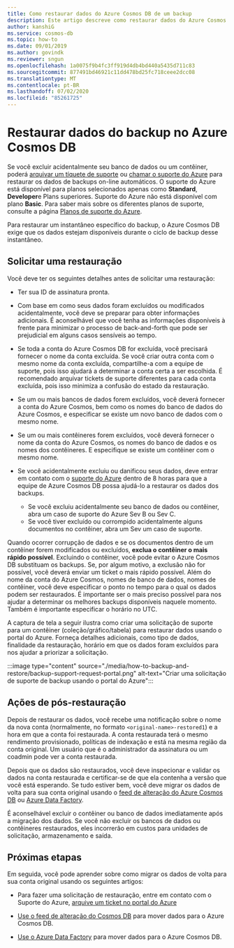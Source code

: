 ```yaml
---
title: Como restaurar dados do Azure Cosmos DB de um backup
description: Este artigo descreve como restaurar dados do Azure Cosmos DB a partir de um backup, como entrar em contato com o suporte do Azure para restaurar dados, etapas a serem seguidas após a restauração dos dados.
author: kanshiG
ms.service: cosmos-db
ms.topic: how-to
ms.date: 09/01/2019
ms.author: govindk
ms.reviewer: sngun
ms.openlocfilehash: 1a0075f9b4fc3ff919d4db4bd440a5435d711c83
ms.sourcegitcommit: 877491bd46921c11dd478bd25fc718ceee2dcc08
ms.translationtype: MT
ms.contentlocale: pt-BR
ms.lasthandoff: 07/02/2020
ms.locfileid: "85261725"
---
```

# <a name="restore-data-from-a-backup-in-azure-cosmos-db"></a>Restaurar dados do backup no Azure Cosmos DB 

Se você excluir acidentalmente seu banco de dados ou um contêiner, poderá [arquivar um tíquete de suporte]( https://portal.azure.com/?#blade/Microsoft_Azure_Support/HelpAndSupportBlade) ou [chamar o suporte do Azure]( https://azure.microsoft.com/support/options/) para restaurar os dados de backups on-line automáticos. O suporte do Azure está disponível para planos selecionados apenas como **Standard**, **Developer**e Plans superiores. Suporte do Azure não está disponível com plano **Basic**. Para saber mais sobre os diferentes planos de suporte, consulte a página [Planos de suporte do Azure](https://azure.microsoft.com/support/plans/). 

Para restaurar um instantâneo específico do backup, o Azure Cosmos DB exige que os dados estejam disponíveis durante o ciclo de backup desse instantâneo.

## <a name="request-a-restore"></a>Solicitar uma restauração

Você deve ter os seguintes detalhes antes de solicitar uma restauração:

* Ter sua ID de assinatura pronta.

* Com base em como seus dados foram excluídos ou modificados acidentalmente, você deve se preparar para obter informações adicionais. É aconselhável que você tenha as informações disponíveis à frente para minimizar o processo de back-and-forth que pode ser prejudicial em alguns casos sensíveis ao tempo.

* Se toda a conta do Azure Cosmos DB for excluída, você precisará fornecer o nome da conta excluída. Se você criar outra conta com o mesmo nome da conta excluída, compartilhe-a com a equipe de suporte, pois isso ajudará a determinar a conta certa a ser escolhida. É recomendado arquivar tickets de suporte diferentes para cada conta excluída, pois isso minimiza a confusão do estado da restauração.

* Se um ou mais bancos de dados forem excluídos, você deverá fornecer a conta do Azure Cosmos, bem como os nomes do banco de dados do Azure Cosmos, e especificar se existe um novo banco de dados com o mesmo nome.

* Se um ou mais contêineres forem excluídos, você deverá fornecer o nome da conta do Azure Cosmos, os nomes do banco de dados e os nomes dos contêineres. E especifique se existe um contêiner com o mesmo nome.

* Se você acidentalmente excluiu ou danificou seus dados, deve entrar em contato com o [suporte do Azure](https://azure.microsoft.com/support/options/) dentro de 8 horas para que a equipe de Azure Cosmos DB possa ajudá-lo a restaurar os dados dos backups.
  
  * Se você excluiu acidentalmente seu banco de dados ou contêiner, abra um caso de suporte do Azure Sev B ou Sev C. 
  * Se você tiver excluído ou corrompido acidentalmente alguns documentos no contêiner, abra um Sev um caso de suporte. 

Quando ocorrer corrupção de dados e se os documentos dentro de um contêiner forem modificados ou excluídos, **exclua o contêiner o mais rápido possível**. Excluindo o contêiner, você pode evitar o Azure Cosmos DB substituam os backups. Se, por algum motivo, a exclusão não for possível, você deverá enviar um ticket o mais rápido possível. Além do nome da conta do Azure Cosmos, nomes de banco de dados, nomes de contêiner, você deve especificar o ponto no tempo para o qual os dados podem ser restaurados. É importante ser o mais preciso possível para nos ajudar a determinar os melhores backups disponíveis naquele momento. Também é importante especificar o horário no UTC. 

A captura de tela a seguir ilustra como criar uma solicitação de suporte para um contêiner (coleção/gráfico/tabela) para restaurar dados usando o portal do Azure. Forneça detalhes adicionais, como tipo de dados, finalidade da restauração, horário em que os dados foram excluídos para nos ajudar a priorizar a solicitação.

:::image type="content" source="./media/how-to-backup-and-restore/backup-support-request-portal.png" alt-text="Criar uma solicitação de suporte de backup usando o portal do Azure":::

## <a name="post-restore-actions"></a>Ações de pós-restauração

Depois de restaurar os dados, você recebe uma notificação sobre o nome da nova conta (normalmente, no formato `<original-name>-restored1`) e a hora em que a conta foi restaurada. A conta restaurada terá o mesmo rendimento provisionado, políticas de indexação e está na mesma região da conta original. Um usuário que é o administrador da assinatura ou um coadmin pode ver a conta restaurada.

Depois que os dados são restaurados, você deve inspecionar e validar os dados na conta restaurada e certificar-se de que ela contenha a versão que você está esperando. Se tudo estiver bem, você deve migrar os dados de volta para sua conta original usando o [feed de alteração do Azure Cosmos DB](change-feed.md) ou [Azure Data Factory](../data-factory/connector-azure-cosmos-db.md).

É aconselhável excluir o contêiner ou banco de dados imediatamente após a migração dos dados. Se você não excluir os bancos de dados ou contêineres restaurados, eles incorrerão em custos para unidades de solicitação, armazenamento e saída.

## <a name="next-steps"></a>Próximas etapas

Em seguida, você pode aprender sobre como migrar os dados de volta para sua conta original usando os seguintes artigos:

* Para fazer uma solicitação de restauração, entre em contato com o Suporte do Azure, [arquive um ticket no portal do Azure](https://portal.azure.com/?#blade/Microsoft_Azure_Support/HelpAndSupportBlade)
* [Use o feed de alteração do Cosmos DB](change-feed.md) para mover dados para o Azure Cosmos DB.

* [Use o Azure Data Factory](../data-factory/connector-azure-cosmos-db.md) para mover dados para o Azure Cosmos DB.

